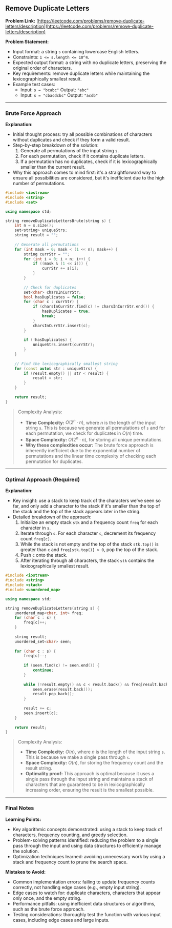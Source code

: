 ## Remove Duplicate Letters
**Problem Link:** [https://leetcode.com/problems/remove-duplicate-letters/description](https://leetcode.com/problems/remove-duplicate-letters/description)

**Problem Statement:**
- Input format: a string `s` containing lowercase English letters.
- Constraints: `1 <= s.length <= 10^4`.
- Expected output format: a string with no duplicate letters, preserving the original order of characters.
- Key requirements: remove duplicate letters while maintaining the lexicographically smallest result.
- Example test cases:
  - Input: `s = "bcabc"`
    Output: `"abc"`
  - Input: `s = "cbacdcbc"`
    Output: `"acdb"`

---

### Brute Force Approach

**Explanation:**
- Initial thought process: try all possible combinations of characters without duplicates and check if they form a valid result.
- Step-by-step breakdown of the solution:
  1. Generate all permutations of the input string `s`.
  2. For each permutation, check if it contains duplicate letters.
  3. If a permutation has no duplicates, check if it is lexicographically smaller than the current result.
- Why this approach comes to mind first: it's a straightforward way to ensure all possibilities are considered, but it's inefficient due to the high number of permutations.

```cpp
#include <iostream>
#include <string>
#include <set>

using namespace std;

string removeDuplicateLettersBrute(string s) {
    int n = s.size();
    set<string> uniqueStrs;
    string result = "";
    
    // Generate all permutations
    for (int mask = 0; mask < (1 << n); mask++) {
        string currStr = "";
        for (int i = 0; i < n; i++) {
            if ((mask & (1 << i))) {
                currStr += s[i];
            }
        }
        
        // Check for duplicates
        set<char> charsInCurrStr;
        bool hasDuplicates = false;
        for (char c : currStr) {
            if (charsInCurrStr.find(c) != charsInCurrStr.end()) {
                hasDuplicates = true;
                break;
            }
            charsInCurrStr.insert(c);
        }
        
        if (!hasDuplicates) {
            uniqueStrs.insert(currStr);
        }
    }
    
    // Find the lexicographically smallest string
    for (const auto& str : uniqueStrs) {
        if (result.empty() || str < result) {
            result = str;
        }
    }
    
    return result;
}
```

> Complexity Analysis:
> - **Time Complexity:** $O(2^n \cdot n)$, where $n$ is the length of the input string `s`. This is because we generate all permutations of `s` and for each permutation, we check for duplicates in $O(n)$ time.
> - **Space Complexity:** $O(2^n \cdot n)$, for storing all unique permutations.
> - **Why these complexities occur:** The brute force approach is inherently inefficient due to the exponential number of permutations and the linear time complexity of checking each permutation for duplicates.

---

### Optimal Approach (Required)

**Explanation:**
- Key insight: use a stack to keep track of the characters we've seen so far, and only add a character to the stack if it's smaller than the top of the stack and the top of the stack appears later in the string.
- Detailed breakdown of the approach:
  1. Initialize an empty stack `stk` and a frequency count `freq` for each character in `s`.
  2. Iterate through `s`. For each character `c`, decrement its frequency count `freq[c]`.
  3. While the stack is not empty and the top of the stack `stk.top()` is greater than `c` and `freq[stk.top()] > 0`, pop the top of the stack.
  4. Push `c` onto the stack.
  5. After iterating through all characters, the stack `stk` contains the lexicographically smallest result.

```cpp
#include <iostream>
#include <string>
#include <stack>
#include <unordered_map>

using namespace std;

string removeDuplicateLetters(string s) {
    unordered_map<char, int> freq;
    for (char c : s) {
        freq[c]++;
    }
    
    string result;
    unordered_set<char> seen;
    
    for (char c : s) {
        freq[c]--;
        
        if (seen.find(c) != seen.end()) {
            continue;
        }
        
        while (!result.empty() && c < result.back() && freq[result.back()] > 0) {
            seen.erase(result.back());
            result.pop_back();
        }
        
        result += c;
        seen.insert(c);
    }
    
    return result;
}
```

> Complexity Analysis:
> - **Time Complexity:** $O(n)$, where $n$ is the length of the input string `s`. This is because we make a single pass through `s`.
> - **Space Complexity:** $O(n)$, for storing the frequency count and the result string.
> - **Optimality proof:** This approach is optimal because it uses a single pass through the input string and maintains a stack of characters that are guaranteed to be in lexicographically increasing order, ensuring the result is the smallest possible.

---

### Final Notes

**Learning Points:**
- Key algorithmic concepts demonstrated: using a stack to keep track of characters, frequency counting, and greedy selection.
- Problem-solving patterns identified: reducing the problem to a single pass through the input and using data structures to efficiently manage the solution.
- Optimization techniques learned: avoiding unnecessary work by using a stack and frequency count to prune the search space.

**Mistakes to Avoid:**
- Common implementation errors: failing to update frequency counts correctly, not handling edge cases (e.g., empty input string).
- Edge cases to watch for: duplicate characters, characters that appear only once, and the empty string.
- Performance pitfalls: using inefficient data structures or algorithms, such as the brute force approach.
- Testing considerations: thoroughly test the function with various input cases, including edge cases and large inputs.